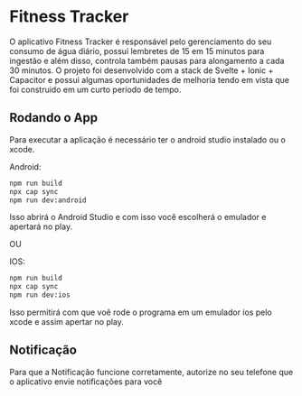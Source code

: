 # Fitness Tracker

O aplicativo Fitness Tracker é responsável pelo gerenciamento do seu consumo de água diário, possui lembretes de 15 em 15 minutos para ingestão e além disso, controla também pausas para alongamento a cada 30 minutos. O projeto foi desenvolvido com a stack de Svelte + Ionic + Capacitor e possui algumas oportunidades de melhoria tendo em vista que foi construido em um curto período de tempo.

## Rodando o App
Para executar a aplicação é necessário ter o android studio instalado ou o xcode.

Android:
```bash
npm run build
npx cap sync
npm run dev:android
```
Isso abrirá o Android Studio e com isso você escolherá o emulador e apertará no play.


OU

IOS:
```bash
npm run build
npx cap sync
npm run dev:ios
```
Isso permitirá com que voê rode o programa em um emulador ios pelo xcode e assim apertar no play.

## Notificação 

Para que a Notificação funcione corretamente, autorize no seu telefone que o aplicativo envie notificações para você


